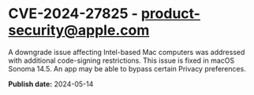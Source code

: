 # CVE-2024-27825 - product-security@apple.com

A downgrade issue affecting Intel-based Mac computers was addressed with additional code-signing restrictions. This issue is fixed in macOS Sonoma 14.5. An app may be able to bypass certain Privacy preferences.

**Publish date:** 2024-05-14
